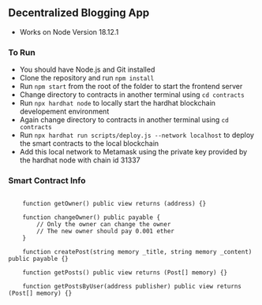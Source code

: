 ## Decentralized Blogging App

* Works on Node Version 18.12.1

### To Run

- You should have Node.js and Git installed
- Clone the repository and run `npm install`
- Run `npm start` from the root of the folder to start the frontend server
- Change directory to contracts in another terminal using `cd contracts`
- Run `npx hardhat node` to locally start the hardhat blockchain developement environment
- Again change directory to contracts in another terminal using `cd contracts`
- Run `npx hardhat run scripts/deploy.js --network localhost` to deploy the smart contracts to the local blockchain
- Add this local network to Metamask using the private key provided by the hardhat node with chain id 31337

### Smart Contract Info

```solidity

    function getOwner() public view returns (address) {}

    function changeOwner() public payable {
        // Only the owner can change the owner
        // The new owner should pay 0.001 ether
    }

    function createPost(string memory _title, string memory _content) public payable {}

    function getPosts() public view returns (Post[] memory) {}

    function getPostsByUser(address publisher) public view returns (Post[] memory) {}

```
